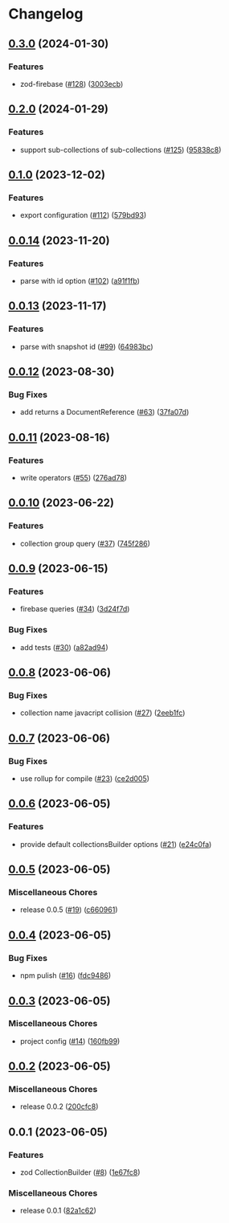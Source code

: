 # Changelog

## [0.3.0](https://github.com/valian-ca/zod-firebase-admin/compare/v0.2.0...v0.3.0) (2024-01-30)


### Features

* zod-firebase ([#128](https://github.com/valian-ca/zod-firebase-admin/issues/128)) ([3003ecb](https://github.com/valian-ca/zod-firebase-admin/commit/3003ecbf8ee2edd91f5537475a88e1d55fb566ee))

## [0.2.0](https://github.com/valian-ca/zod-firebase-admin/compare/v0.1.0...v0.2.0) (2024-01-29)


### Features

* support sub-collections of sub-collections ([#125](https://github.com/valian-ca/zod-firebase-admin/issues/125)) ([95838c8](https://github.com/valian-ca/zod-firebase-admin/commit/95838c84fa872c1e286e241b88d1b0b0b403730c))

## [0.1.0](https://github.com/valian-ca/zod-firebase-admin/compare/v0.0.14...v0.1.0) (2023-12-02)


### Features

* export configuration ([#112](https://github.com/valian-ca/zod-firebase-admin/issues/112)) ([579bd93](https://github.com/valian-ca/zod-firebase-admin/commit/579bd93a9fdee2af069875d9c535d8f44be4dec5))

## [0.0.14](https://github.com/valian-ca/zod-firebase-admin/compare/v0.0.13...v0.0.14) (2023-11-20)


### Features

* parse with id option ([#102](https://github.com/valian-ca/zod-firebase-admin/issues/102)) ([a91f1fb](https://github.com/valian-ca/zod-firebase-admin/commit/a91f1fb84c10f862a440ed22da02af82dc59cd20))

## [0.0.13](https://github.com/valian-ca/zod-firebase-admin/compare/v0.0.12...v0.0.13) (2023-11-17)


### Features

* parse with snapshot id ([#99](https://github.com/valian-ca/zod-firebase-admin/issues/99)) ([64983bc](https://github.com/valian-ca/zod-firebase-admin/commit/64983bcaa692dc7455a0d00489055f7ac6d75537))

## [0.0.12](https://github.com/valian-ca/zod-firebase-admin/compare/v0.0.11...v0.0.12) (2023-08-30)


### Bug Fixes

* add returns a DocumentReference ([#63](https://github.com/valian-ca/zod-firebase-admin/issues/63)) ([37fa07d](https://github.com/valian-ca/zod-firebase-admin/commit/37fa07d5ee804d74be3585e1386a77661f4e9e0c))

## [0.0.11](https://github.com/valian-ca/zod-firebase-admin/compare/v0.0.10...v0.0.11) (2023-08-16)


### Features

* write operators ([#55](https://github.com/valian-ca/zod-firebase-admin/issues/55)) ([276ad78](https://github.com/valian-ca/zod-firebase-admin/commit/276ad78f67a840ebe21a30180b11d4b98b9295b9))

## [0.0.10](https://github.com/valian-ca/zod-firebase-admin/compare/v0.0.9...v0.0.10) (2023-06-22)


### Features

* collection group query ([#37](https://github.com/valian-ca/zod-firebase-admin/issues/37)) ([745f286](https://github.com/valian-ca/zod-firebase-admin/commit/745f286a6285d0d7d70b2f34fc2e8f474bd60d7f))

## [0.0.9](https://github.com/valian-ca/zod-firebase-admin/compare/v0.0.8...v0.0.9) (2023-06-15)


### Features

* firebase queries ([#34](https://github.com/valian-ca/zod-firebase-admin/issues/34)) ([3d24f7d](https://github.com/valian-ca/zod-firebase-admin/commit/3d24f7dd95f4a841c4adf18319a1249985f6941a))


### Bug Fixes

* add tests ([#30](https://github.com/valian-ca/zod-firebase-admin/issues/30)) ([a82ad94](https://github.com/valian-ca/zod-firebase-admin/commit/a82ad94fd57bbf87de793a4d10edd3f181f30b25))

## [0.0.8](https://github.com/valian-ca/zod-firebase-admin/compare/v0.0.7...v0.0.8) (2023-06-06)


### Bug Fixes

* collection name javacript collision ([#27](https://github.com/valian-ca/zod-firebase-admin/issues/27)) ([2eeb1fc](https://github.com/valian-ca/zod-firebase-admin/commit/2eeb1fc2c5543ff8a0894e7a68e28becd9749d7e))

## [0.0.7](https://github.com/valian-ca/zod-firebase-admin/compare/v0.0.6...v0.0.7) (2023-06-06)


### Bug Fixes

* use rollup for compile ([#23](https://github.com/valian-ca/zod-firebase-admin/issues/23)) ([ce2d005](https://github.com/valian-ca/zod-firebase-admin/commit/ce2d005b9d6b12dd27742542b541a55450b93959))

## [0.0.6](https://github.com/valian-ca/zod-firebase-admin/compare/v0.0.5...v0.0.6) (2023-06-05)


### Features

* provide default collectionsBuilder options ([#21](https://github.com/valian-ca/zod-firebase-admin/issues/21)) ([e24c0fa](https://github.com/valian-ca/zod-firebase-admin/commit/e24c0fa7cbde2128920bba26a323009bae5be200))

## [0.0.5](https://github.com/valian-ca/zod-firebase-admin/compare/v0.0.4...v0.0.5) (2023-06-05)


### Miscellaneous Chores

* release 0.0.5 ([#19](https://github.com/valian-ca/zod-firebase-admin/issues/19)) ([c660961](https://github.com/valian-ca/zod-firebase-admin/commit/c6609618c7cd5edb22953e695c84dae69e3377d6))

## [0.0.4](https://github.com/valian-ca/zod-firebase-admin/compare/v0.0.3...v0.0.4) (2023-06-05)


### Bug Fixes

* npm pulish ([#16](https://github.com/valian-ca/zod-firebase-admin/issues/16)) ([fdc9486](https://github.com/valian-ca/zod-firebase-admin/commit/fdc948615561d8521e68e302d990b8447bcd9f13))

## [0.0.3](https://github.com/valian-ca/zod-firebase-admin/compare/v0.0.2...v0.0.3) (2023-06-05)


### Miscellaneous Chores

* project config ([#14](https://github.com/valian-ca/zod-firebase-admin/issues/14)) ([160fb99](https://github.com/valian-ca/zod-firebase-admin/commit/160fb9910cd585fd23eae4e6ec4d6e6b48e613b8))

## [0.0.2](https://github.com/valian-ca/zod-firebase-admin/compare/v0.0.1...v0.0.2) (2023-06-05)


### Miscellaneous Chores

* release 0.0.2 ([200cfc8](https://github.com/valian-ca/zod-firebase-admin/commit/200cfc88a4ade99d0fc853767d7b1b01114b7d1d))

## 0.0.1 (2023-06-05)


### Features

* zod CollectionBuilder ([#8](https://github.com/valian-ca/zod-firebase-admin/issues/8)) ([1e67fc8](https://github.com/valian-ca/zod-firebase-admin/commit/1e67fc8b6881fce1533ef465d73669a626afb4f5))


### Miscellaneous Chores

* release 0.0.1 ([82a1c62](https://github.com/valian-ca/zod-firebase-admin/commit/82a1c620377cd822dde73895d8f469e3edb4e7a9))
